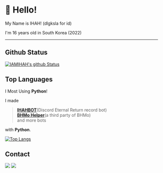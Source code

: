 # 👋 Hello!

My Name is IHAH! (dlgksla for id)

I'm 16 years old in South Korea (2022)

---

## Github Status
[![IAMIHAH's github Status](https://github-readme-stats.vercel.app/api?username=IAMIHAH&show_icons=true&theme=radical)](https://github.com/IAMIHAH)

## Top Languages
I Most Using **Python**!

I made
> [**IHAHBOT**](https://ihah.me/bot)(Discord Eternal Return record bot)<br>
> [**BHMo Helper**](https://bpmo.xyz)(a third party of BHMo)<br>
> and more bots

with **Python**.

[![Top Langs](https://github-readme-stats.vercel.app/api/top-langs/?username=IAMIHAH&layout=compact)](https://github.com/IAMIHAH)

## Contact
![](https://img.shields.io/badge/ihah%233559-5865F2?style=flat-square&logo=discord&logoColor=white)
<a href="mailto:op@ihah.me"><img src = "https://img.shields.io/badge/mail-EA4335?style=flat-square&logo=gmail&logoColor=white" /></a>

